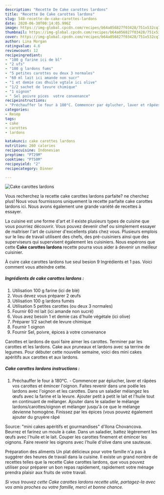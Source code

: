 ```yaml
---
description: "Recette De Cake carottes lardons"
title: "Recette De Cake carottes lardons"
slug: 548-recette-de-cake-carottes-lardons
date: 2020-06-30T00:14:05.996Z
image: https://img-global.cpcdn.com/recipes/b64a056827f03428/751x532cq70/cake-carottes-lardons-photo-principale-de-la-recette.jpg
thumbnail: https://img-global.cpcdn.com/recipes/b64a056827f03428/751x532cq70/cake-carottes-lardons-photo-principale-de-la-recette.jpg
cover: https://img-global.cpcdn.com/recipes/b64a056827f03428/751x532cq70/cake-carottes-lardons-photo-principale-de-la-recette.jpg
author: Lina Morgan
ratingvalue: 4.6
reviewcount: 12
recipeingredient:
- "100 g farine ici de bl"
- "2 ufs"
- "100 g lardons fums"
- "5 petites carottes ou deux 3 normales"
- "60 ml lait ici amande non sucr"
- "1 et demie cas dhuile vgtale ici olive"
- "1/2 sachet de levure chimique"
- "1 oignon"
- " Sel poivre pices  votre convenance"
recipeinstructions:
- "Préchauffer le four à 180°C. Commencer par éplucher, laver et râpées vos carottes et émincer l&#39;oignon. Faites revenir dans une poêle les lardons avec l&#39;oignon et les carottes. Dans un saladier mélangez les œufs avec la farine et la levure. Ajouter petit à petit le lait et l&#39;huile tout en continuant de mélanger. Ajouter dans le saladier le mélange lardons/carottes/oignon et mélanger jusqu&#39;à ce que le mélange devienne homogène. Finissez par les épices (vous pouvez également ajouter du gruyère râpé"
categories:
- Resep
tags:
- cake
- carottes
- lardons

katakunci: cake carottes lardons 
nutrition: 260 calories
recipecuisine: Indonesian
preptime: "PT29M"
cooktime: "PT50M"
recipeyield: "2"
recipecategory: Dinner

---
```



![Cake carottes lardons](https://img-global.cpcdn.com/recipes/b64a056827f03428/751x532cq70/cake-carottes-lardons-photo-principale-de-la-recette.jpg)

Vous recherchez la recette cake carottes lardons parfaite? ne cherchez plus! Nous vous fournissons uniquement la recette parfaite cake carottes lardons ici. Nous avons également une grande variété de recettes à essayer.

La cuisine est une forme d'art et il existe plusieurs types de cuisine que vous pourriez découvrir. Vous pouvez devenir chef ou simplement essayer de maîtriser l'art de cuisiner d'excellents plats chez vous. Plusieurs emplois sur le lieu de travail utilisent des chefs, des pré-cuisiniers ainsi que des superviseurs qui supervisent également les cuisiniers. Nous espérons que cette <strong> Cake carottes lardons </strong> recette pourra vous aider à devenir un meilleur cuisinier.

<!--inarticleads1-->

À cuire cake carottes lardons tue seul besion 9 Ingrédients et 1 pas. Voici comment vous atteindre cette.

##### Ingrédients de cake carottes lardons :

1. Utilisation 100 g farine (ici de blé)
1. Vous devez vous préparer 2 œufs
1. Utilisation 100 g lardons fumés
1. Utilisation 5 petites carottes (ou deux 3 normales)
1. Fournir 60 ml lait (ici amande non sucré)
1. Vous avez besoin 1 et demie cas d&#39;huile végétale (ici olive)
1. Préparer 1/2 sachet de levure chimique
1. Fournir 1 oignon
1. Fournir  Sel, poivre, épices à votre convenance


Carottes et lardons de quoi faire aimer les carottes. Terminer par les carottes et les lardons. Cake aux pruneaux et lardons avec sa terrine de legumes. Pour débuter cette nouvelle semaine, voici des mini cakes apéritifs aux carottes et aux lardons. 

<!--inarticleads2-->

##### Cake carottes lardons instructions :

1. Préchauffer le four à 180°C. - Commencer par éplucher, laver et râpées vos carottes et émincer l&#39;oignon. Faites revenir dans une poêle les lardons avec l&#39;oignon et les carottes. Dans un saladier mélangez les œufs avec la farine et la levure. Ajouter petit à petit le lait et l&#39;huile tout en continuant de mélanger. Ajouter dans le saladier le mélange lardons/carottes/oignon et mélanger jusqu&#39;à ce que le mélange devienne homogène. Finissez par les épices (vous pouvez également ajouter du gruyère râpé


Source: &#34;mini cakes apéritifs et gourmandises&#34; d&#39;Ilona Chovancova. Beurrez et farinez un moule à cake. Dans un saladier, battez légèrement les œufs avec l&#39;huile et le lait. Couper les carottes finement et émincer les oignons. Faire revenir les oignons avec l&#39;huile d&#39;olive dans une sauteuse. 

<!--inarticleads1-->

<p>
Préparation des aliments Un plat délicieux pour votre famille n'a pas à suggérer des heures de travail dans la cuisine. Il existe un grand nombre de recettes telles que la recette Cake carottes lardons, que vous pouvez utiliser pour préparer un bon repas rapidement, rapidement votre ménage prendra plaisir aux fruits de votre travail.
</p>

<p>
<i>Si vous trouvez cette Cake carottes lardons recette utile, partagez-la avec vos amis proches ou votre famille, merci et bonne chance.</i>
</p>
